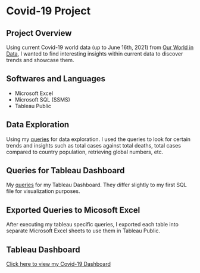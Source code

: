 # Covid-19 Project

## Project Overview
Using current Covid-19 world data (up to June 16th, 2021) from [Our World in Data](https://ourworldindata.org/covid-deaths), I wanted to find interesting insights within current data to discover trends and showcase them. 

## Softwares and Languages
* Microsoft Excel
* Microsoft SQL (SSMS)
* Tableau Public

## Data Exploration
Using my [queries](https://github.com/darienlizano/covid_portfolio_proj_sql/blob/main/covid_portfolio_proj.sql) for data exploration. I used the queries to look for certain trends and insights such as total cases against total deaths, total cases compared to country population, retrieving global numbers, etc.

## Queries for Tableau Dashboard
My [queries](https://github.com/darienlizano/covid_portfolio_proj_sql/blob/main/covid_tableau_queries.sql) for my Tableau Dashboard. They differ slightly to my first SQL file for visualization purposes. 

## Exported Queries to Micosoft Excel
After executing my tableau specific queries, I exported each table into separate Microsoft Excel sheets to use them in Tableau Public.

## Tableau Dashboard
[Click here to view my Covid-19 Dashboard](https://public.tableau.com/views/Covid-19Dashboard_16241426701840/Dashboard1?:language=en-US&:display_count=n&:origin=viz_share_link)
